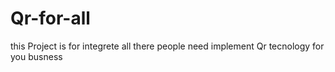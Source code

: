 # Qr-for-all
this Project is for integrete all there people need implement Qr tecnology for you busness
